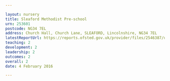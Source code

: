 ```yaml
---

layout: nursery
title: Sleaford Methodist Pre-school
urn: 253601
postcode: NG34 7EL
address: Church Hall, Church Lane, SLEAFORD, Lincolnshire, NG34 7EL
latestReportUrl: https://reports.ofsted.gov.uk/provider/files/2546387/urn/253601.pdf
teaching: 2
development: 2
leadership: 2
outcomes: 2
overall: 2
date: 4 February 2016

---
```

